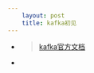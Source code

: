 ```yaml
---
    layout: post
    title: kafka初见
---
```


- > [kafka官方文档](http://kafka.apachecn.org/documentation.html#introduction)

- 


